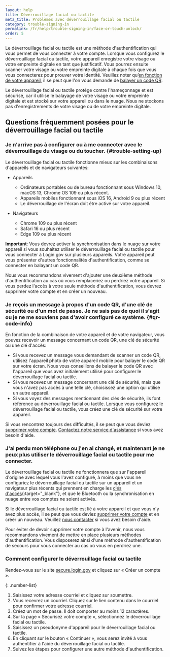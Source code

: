 ```yaml
---
layout: help
title: Déverrouillage facial ou tactile
meta_title: Problèmes avec déverrouillage facial ou tactile
category: trouble-signing-in
permalink: /fr/help/trouble-signing-in/face-or-touch-unlock/
order: 5
---
```


Le déverrouillage facial ou tactile est une méthode d'authentification qui vous permet de vous connecter à votre compte. Lorsque vous configurez le déverrouillage facial ou tactile, votre appareil enregistre votre visage ou votre empreinte digitale en tant que justificatif. Vous pourrez ensuite scanner votre visage ou votre empreinte digitale à chaque fois que vous vous connecterez pour prouver votre identité. Veuillez noter qu’[en fonction de votre appareil](#trouble-setting-up), il se peut que l'on vous demande de [balayer un code QR](#qr-code-info).

Le déverrouillage facial ou tactile protège contre l'hameçonnage et est sécurisé, car il utilise le balayage de votre visage ou votre empreinte digitale et est stocké sur votre appareil ou dans le nuage. Nous ne stockons pas d'enregistrements de votre visage ou de votre empreinte digitale.

## Questions fréquemment posées pour le déverrouillage facial ou tactile

### Je n'arrive pas à configurer ou à me connecter avec le déverrouillage du visage ou du toucher. {#trouble-setting-up}

Le déverrouillage facial ou tactile fonctionne mieux sur les combinaisons d'appareils et de navigateurs suivantes:

* Appareils
    * Ordinateurs portables ou de bureau fonctionnant sous Windows 10, macOS 13, Chrome OS 109 ou plus récent.
    * Appareils mobiles fonctionnant sous iOS 16, Android 9 ou plus récent
    * Le déverrouillage de l'écran doit être activé sur votre appareil.

* Navigateurs
    * Chrome 109 ou plus récent
    * Safari 16 ou plus récent
    * Edge 109 ou plus récent

**Important**: Vous devrez activer la synchronisation dans le nuage sur votre appareil si vous souhaitez utiliser le déverrouillage facial ou tactile pour vous connecter à Login.gov sur plusieurs appareils. Votre appareil peut vous présenter d'autres fonctionnalités d'authentification, comme se connecter en balayant un code QR.

Nous vous recommandons vivement d'ajouter une deuxième méthode d'authentification au cas où vous remplaceriez ou perdriez votre appareil. Si vous perdez l'accès à votre seule méthode d'authentification, vous devrez supprimer votre compte et en créer un nouveau.

### Je reçois un message à propos d'un code QR, d'une clé de sécurité ou d'un mot de passe. Je ne sais pas de quoi il s'agit ou je ne me souviens pas d'avoir configuré ce système. {#qr-code-info}
En fonction de la combinaison de votre appareil et de votre navigateur, vous pouvez recevoir un message concernant un code QR, une clé de sécurité ou une clé d'accès:

* Si vous recevez un message vous demandant de scanner un code QR, utilisez l'appareil photo de votre appareil mobile pour balayer le code QR sur votre écran. Nous vous conseillons de balayer le code QR avec l'appareil que vous avez initialement utilisé pour configurer le déverrouillage facial ou tactile.
* Si vous recevez un message concernant une clé de sécurité, mais que vous n'avez pas accès à une telle clé, choisissez une option qui utilise un autre appareil.
* Si vous voyez des messages mentionnant des clés de sécurité, ils font référence au déverrouillage facial ou tactile. Lorsque vous configurez le déverrouillage facial ou tactile, vous créez une clé de sécurité sur votre appareil.

Si vous rencontrez toujours des difficultés, il se peut que vous deviez [supprimer votre compte](/fr/help/manage-your-account/delete-your-account/). [Contactez notre service d'assistance](/fr/contact/) si vous avez besoin d'aide.

### J'ai perdu mon téléphone ou j'en ai changé, et maintenant je ne peux plus utiliser le déverrouillage facial ou tactile pour me connecter.

Le déverrouillage facial ou tactile ne fonctionnera que sur l'appareil d'origine avec lequel vous l'avez configuré, à moins que vous ne configuriez le déverrouillage facial ou tactile sur un appareil et un navigateur plus récents qui prennent en charge les [clés d'accès](https://fidoalliance.org/passkeys/){:target="_blank"}, et que le Bluetooth ou la synchronisation en nuage entre vos comptes ne soient activés.

Si le déverrouillage facial ou tactile est lié à votre appareil et que vous n'y avez plus accès, il se peut que vous deviez [supprimer votre compte](/fr/help/manage-your-account/delete-your-account/) et en créer un nouveau. Veuillez [nous contacter](/fr/contact/) si vous avez besoin d'aide.

Pour éviter de devoir supprimer votre compte à l'avenir, nous vous recommandons vivement de mettre en place plusieurs méthodes d'authentification. Vous disposerez ainsi d'une méthode d'authentification de secours pour vous connecter au cas où vous en perdriez une.

### Comment configurer le déverrouillage facial ou tactile 

Rendez-vous sur le site [secure.login.gov](https://secure.login.gov/) et cliquez sur « Créer un compte ».

{: .number-list}
1. Saisissez votre adresse courriel et cliquez sur soumettre.
2. Vous recevrez un courriel. Cliquez sur le lien contenu dans le courriel pour confirmer votre adresse courriel.
3. Créez un mot de passe. Il doit comporter au moins 12 caractères.
4. Sur la page « Sécurisez votre compte », sélectionnez le déverrouillage facial ou tactile.
5. Saisissez un pseudonyme d'appareil pour le déverrouillage facial ou tactile.
6. En cliquant sur le bouton « Continuer », vous serez invité à vous authentifier à l'aide du déverrouillage facial ou tactile.
7. Suivez les étapes pour configurer une autre méthode d'authentification.

